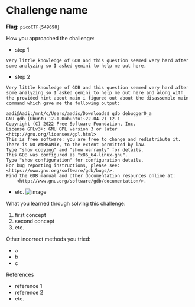 # Challenge name

**Flag:** `picoCTF{549698}`

How you approached the challenge:

- step 1

```
Very little knowledge of GDB and this question seemed very hard after some analyzing so I asked gemini to help me out here, 
```

- step 2

```
Very little knowledge of GDB and this question seemed very hard after some analyzing so I asked gemini to help me out here and along with the provided hint about main i figured out about the disassemble main command which gave me the following output:
```

```
aadi@Aadi:/mnt/c/Users/aadis/Downloads$ gdb debugger0_a
GNU gdb (Ubuntu 12.1-0ubuntu1~22.04.2) 12.1
Copyright (C) 2022 Free Software Foundation, Inc.
License GPLv3+: GNU GPL version 3 or later <http://gnu.org/licenses/gpl.html>
This is free software: you are free to change and redistribute it.
There is NO WARRANTY, to the extent permitted by law.
Type "show copying" and "show warranty" for details.
This GDB was configured as "x86_64-linux-gnu".
Type "show configuration" for configuration details.
For bug reporting instructions, please see:
<https://www.gnu.org/software/gdb/bugs/>.
Find the GDB manual and other documentation resources online at:
    <http://www.gnu.org/software/gdb/documentation/>.
```

- etc.
![image](https://github.com/user-attachments/assets/ddaafc83-a250-48d5-8442-3d2a14a46f8d)

What you learned through solving this challenge:

1. first concept
2. second concept
3. etc.

Other incorrect methods you tried:

- a
- b
- c

References

- reference 1
- reference 2
- etc.
